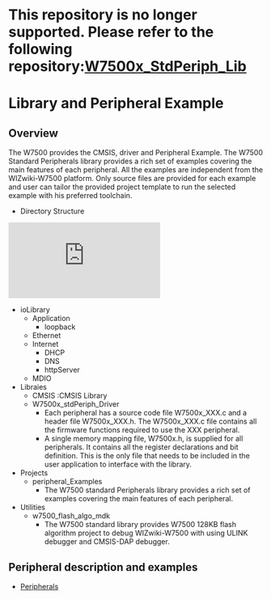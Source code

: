 # This repository is no longer supported. Please refer to the following repository:[W7500x_StdPeriph_Lib](https://github.com/Wiznet/W7500x_StdPeriph_Lib)

# Library and Peripheral Example

## Overview
The W7500 provides the CMSIS, driver and Peripheral Example.
The W7500 Standard Peripherals library provides a rich set of examples covering the main features of each peripheral. 
All the examples are independent from the WIZwiki-W7500 platform. 
Only source files are provided for each example and user can tailor the provided project template to run the selected example with his preferred toolchain. 

  - Directory Structure
  
![Fig.directory_structure](http://wizwiki.net/wiki/lib/exe/fetch.php?media=products:w7500:libsturcture.png)

  - ioLibrary
    - Application
      - loopback
    - Ethernet
    - Internet
      - DHCP
      - DNS
      - httpServer
    - MDIO
  - Libraies
    - CMSIS :CMSIS Library
    - W7500x_stdPeriph_Driver
	  - Each peripheral has a source code file W7500x_XXX.c and a header file W7500x_XXX.h. 
           The W7500x_XXX.c file contains all the firmware functions required to use the XXX peripheral.
      - A single memory mapping file, W7500x.h, is supplied for all peripherals. 
           It contains all the register declarations and bit definition. 
           This is the only file that needs to be included in the user application to interface with the library.
  - Projects
    - peripheral_Examples
      - The W7500 standard Peripherals library provides a rich set of examples covering the main features of each peripheral. 
  - Utilities
    - w7500_flash_algo_mdk
      - The W7500 standard library provides W7500 128KB flash algorithm project to debug WIZwiki-W7500 with using ULINK debugger and CMSIS-DAP debugger. 

## Peripheral description and examples
- [Peripherals](http://wizwiki.net/wiki/doku.php?id=products:w7500:peripherals)
